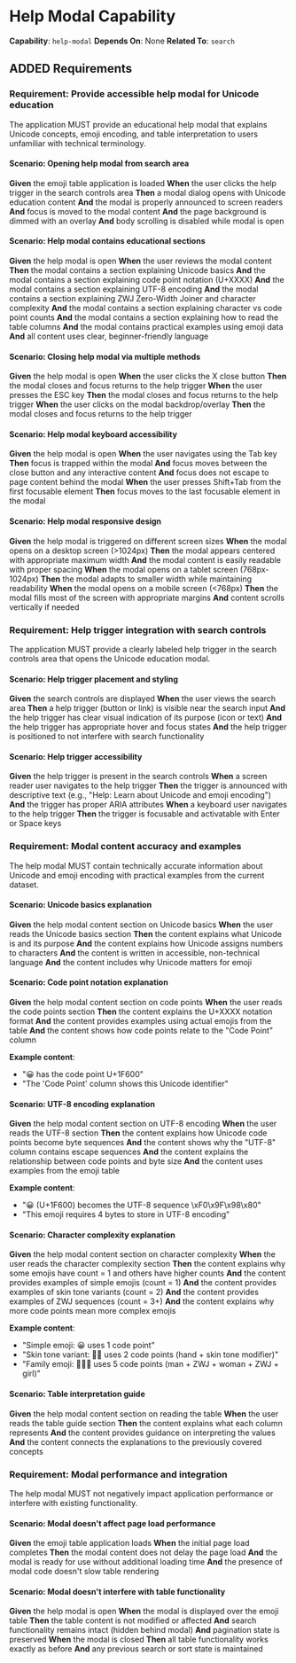 # Help Modal Capability

**Capability**: `help-modal`
**Depends On**: None
**Related To**: `search`

## ADDED Requirements

### Requirement: Provide accessible help modal for Unicode education

The application MUST provide an educational help modal that explains Unicode concepts, emoji encoding, and table interpretation to users unfamiliar with technical terminology.

#### Scenario: Opening help modal from search area

**Given** the emoji table application is loaded
**When** the user clicks the help trigger in the search controls area
**Then** a modal dialog opens with Unicode education content
**And** the modal is properly announced to screen readers
**And** focus is moved to the modal content
**And** the page background is dimmed with an overlay
**And** body scrolling is disabled while modal is open

#### Scenario: Help modal contains educational sections

**Given** the help modal is open
**When** the user reviews the modal content
**Then** the modal contains a section explaining Unicode basics
**And** the modal contains a section explaining code point notation (U+XXXX)
**And** the modal contains a section explaining UTF-8 encoding
**And** the modal contains a section explaining ZWJ Zero-Width Joiner and character complexity
**And** the modal contains a section explaining character vs code point counts
**And** the modal contains a section explaining how to read the table columns
**And** the modal contains practical examples using emoji data
**And** all content uses clear, beginner-friendly language

#### Scenario: Closing help modal via multiple methods

**Given** the help modal is open
**When** the user clicks the X close button
**Then** the modal closes and focus returns to the help trigger
**When** the user presses the ESC key
**Then** the modal closes and focus returns to the help trigger
**When** the user clicks on the modal backdrop/overlay
**Then** the modal closes and focus returns to the help trigger

#### Scenario: Help modal keyboard accessibility

**Given** the help modal is open
**When** the user navigates using the Tab key
**Then** focus is trapped within the modal
**And** focus moves between the close button and any interactive content
**And** focus does not escape to page content behind the modal
**When** the user presses Shift+Tab from the first focusable element
**Then** focus moves to the last focusable element in the modal

#### Scenario: Help modal responsive design

**Given** the help modal is triggered on different screen sizes
**When** the modal opens on a desktop screen (>1024px)
**Then** the modal appears centered with appropriate maximum width
**And** the modal content is easily readable with proper spacing
**When** the modal opens on a tablet screen (768px-1024px)
**Then** the modal adapts to smaller width while maintaining readability
**When** the modal opens on a mobile screen (<768px)
**Then** the modal fills most of the screen with appropriate margins
**And** content scrolls vertically if needed

### Requirement: Help trigger integration with search controls

The application MUST provide a clearly labeled help trigger in the search controls area that opens the Unicode education modal.

#### Scenario: Help trigger placement and styling

**Given** the search controls are displayed
**When** the user views the search area
**Then** a help trigger (button or link) is visible near the search input
**And** the help trigger has clear visual indication of its purpose (icon or text)
**And** the help trigger has appropriate hover and focus states
**And** the help trigger is positioned to not interfere with search functionality

#### Scenario: Help trigger accessibility

**Given** the help trigger is present in the search controls
**When** a screen reader user navigates to the help trigger
**Then** the trigger is announced with descriptive text (e.g., "Help: Learn about Unicode and emoji encoding")
**And** the trigger has proper ARIA attributes
**When** a keyboard user navigates to the help trigger
**Then** the trigger is focusable and activatable with Enter or Space keys

### Requirement: Modal content accuracy and examples

The help modal MUST contain technically accurate information about Unicode and emoji encoding with practical examples from the current dataset.

#### Scenario: Unicode basics explanation

**Given** the help modal content section on Unicode basics
**When** the user reads the Unicode basics section
**Then** the content explains what Unicode is and its purpose
**And** the content explains how Unicode assigns numbers to characters
**And** the content is written in accessible, non-technical language
**And** the content includes why Unicode matters for emoji

#### Scenario: Code point notation explanation

**Given** the help modal content section on code points
**When** the user reads the code points section
**Then** the content explains the U+XXXX notation format
**And** the content provides examples using actual emojis from the table
**And** the content shows how code points relate to the "Code Point" column

**Example content**:
- "😀 has the code point U+1F600"
- "The 'Code Point' column shows this Unicode identifier"

#### Scenario: UTF-8 encoding explanation

**Given** the help modal content section on UTF-8 encoding
**When** the user reads the UTF-8 section
**Then** the content explains how Unicode code points become byte sequences
**And** the content shows why the "UTF-8" column contains escape sequences
**And** the content explains the relationship between code points and byte size
**And** the content uses examples from the emoji table

**Example content**:
- "😀 (U+1F600) becomes the UTF-8 sequence \\xF0\\x9F\\x98\\x80"
- "This emoji requires 4 bytes to store in UTF-8 encoding"

#### Scenario: Character complexity explanation

**Given** the help modal content section on character complexity
**When** the user reads the character complexity section
**Then** the content explains why some emojis have count = 1 and others have higher counts
**And** the content provides examples of simple emojis (count = 1)
**And** the content provides examples of skin tone variants (count = 2)
**And** the content provides examples of ZWJ sequences (count = 3+)
**And** the content explains why more code points mean more complex emojis

**Example content**:
- "Simple emoji: 😀 uses 1 code point"
- "Skin tone variant: 👋🏻 uses 2 code points (hand + skin tone modifier)"
- "Family emoji: 👨‍👩‍👧 uses 5 code points (man + ZWJ + woman + ZWJ + girl)"

#### Scenario: Table interpretation guide

**Given** the help modal content section on reading the table
**When** the user reads the table guide section
**Then** the content explains what each column represents
**And** the content provides guidance on interpreting the values
**And** the content connects the explanations to the previously covered concepts

### Requirement: Modal performance and integration

The help modal MUST not negatively impact application performance or interfere with existing functionality.

#### Scenario: Modal doesn't affect page load performance

**Given** the emoji table application loads
**When** the initial page load completes
**Then** the modal content does not delay the page load
**And** the modal is ready for use without additional loading time
**And** the presence of modal code doesn't slow table rendering

#### Scenario: Modal doesn't interfere with table functionality

**Given** the help modal is open
**When** the modal is displayed over the emoji table
**Then** the table content is not modified or affected
**And** search functionality remains intact (hidden behind modal)
**And** pagination state is preserved
**When** the modal is closed
**Then** all table functionality works exactly as before
**And** any previous search or sort state is maintained